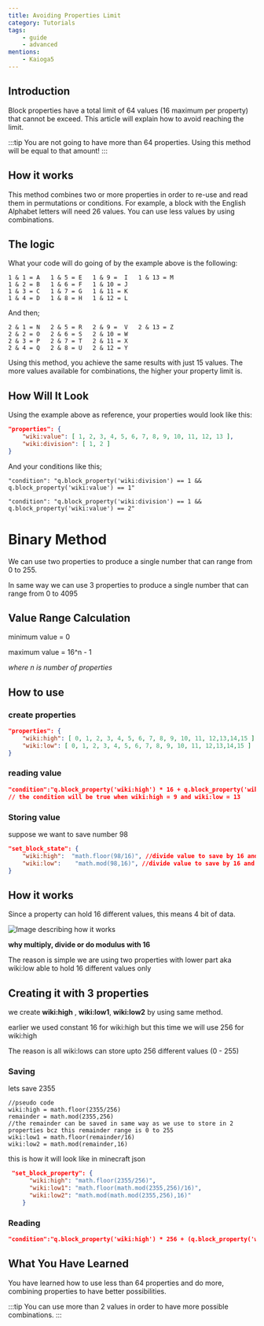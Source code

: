 ```yaml
---
title: Avoiding Properties Limit
category: Tutorials
tags:
    - guide
    - advanced
mentions:
    - Kaioga5
---
```


## Introduction
Block properties have a total limit of 64 values (16 maximum per property) that cannot be exceed. This article will explain how to avoid reaching the limit.

:::tip
You are not going to have more than 64 properties. Using this method will be equal to that amount!
:::

## How it works
This method combines two or more properties in order to re-use and read them in permutations or conditions. For example, a block with the English Alphabet letters will need 26 values. You can use less values by using combinations.

## The logic
What your code will do going of by the example above is the following:
```
1 & 1 = A   1 & 5 = E   1 & 9 =  I   1 & 13 = M
1 & 2 = B   1 & 6 = F   1 & 10 = J
1 & 3 = C   1 & 7 = G   1 & 11 = K
1 & 4 = D   1 & 8 = H   1 & 12 = L
```
And then;
```
2 & 1 = N   2 & 5 = R   2 & 9 =  V   2 & 13 = Z
2 & 2 = O   2 & 6 = S   2 & 10 = W
2 & 3 = P   2 & 7 = T   2 & 11 = X
2 & 4 = Q   2 & 8 = U   2 & 12 = Y
```

Using this method, you achieve the same results with just 15 values. The more values available for combinations, the higher your property limit is.

## How Will It Look
Using the example above as reference, your properties would look like this:
```json
"properties": {
    "wiki:value": [ 1, 2, 3, 4, 5, 6, 7, 8, 9, 10, 11, 12, 13 ],
    "wiki:division": [ 1, 2 ]
}
```
And your conditions like this;
```
"condition": "q.block_property('wiki:division') == 1 && q.block_property('wiki:value') == 1"

"condition": "q.block_property('wiki:division') == 1 && q.block_property('wiki:value') == 2"
```

# Binary Method
We can use two properties to produce a single number that can range from 0 to 255.

In same way we can use 3 properties to produce a single number that can range from 0 to 4095

## Value Range Calculation

minimum value = 0

maximum value = 16^n - 1

_where n is number of properties_


## How to use
### create properties
```json
"properties": {
    "wiki:high": [ 0, 1, 2, 3, 4, 5, 6, 7, 8, 9, 10, 11, 12,13,14,15 ], //every property must have exactly these values
    "wiki:low": [ 0, 1, 2, 3, 4, 5, 6, 7, 8, 9, 10, 11, 12,13,14,15 ]
}
```

### reading value
```json
"condition":"q.block_property('wiki:high') * 16 + q.block_property('wiki:low') = 157"
// the condition will be true when wiki:high = 9 and wiki:low = 13
```
### Storing value
suppose we want to save number 98
```json
"set_block_state": {
    "wiki:high":  "math.floor(98/16)", //divide value to save by 16 and assign quotient to property
    "wiki:low":    "math.mod(98,16)", //divide value to save by 16 and assign remainder to property
}
```
## How it works
Since a property can hold 16 different values, this means 4 bit of data.

![Image describing how it works](https://github.com/Bedrock-OSS/bedrock-wiki/assets/109032503/a7d00866-2120-49d3-ba85-5b92a4e831d8)

**why multiply, divide or do modulus with 16**


The reason is simple we are using two properties with lower part aka wiki:low able to hold 16 different values only

## Creating it with 3 properties
we create **wiki:high** , **wiki:low1**, **wiki:low2** by using same method.

earlier we used constant 16 for wiki:high but this time we will use 256 for wiki:high

The reason is all wiki:lows can store upto 256 different values (0 - 255)

### Saving

lets save 2355
```
//pseudo code
wiki:high = math.floor(2355/256)
remainder = math.mod(2355,256)
//the remainder can be saved in same way as we use to store in 2 properties bcz this remainder range is 0 to 255
wiki:low1 = math.floor(remainder/16)
wiki:low2 = math.mod(remainder,16)
```
this is how it will look like in minecraft json
```json
 "set_block_property": {
      "wiki:high": "math.floor(2355/256)",
      "wiki:low1": "math.floor(math.mod(2355,256)/16)",
      "wiki:low2": "math.mod(math.mod(2355,256),16)"
    }
```
### Reading
```json
"condition":"q.block_property('wiki:high') * 256 + (q.block_property('wiki:low1') * 16 + q.block_property('wiki:low2')) == 4355"
```


## What You Have Learned
You have learned how to use less than 64 properties and do more, combining properties to have better possibilities.

:::tip
You can use more than 2 values in order to have more possible combinations.
:::
